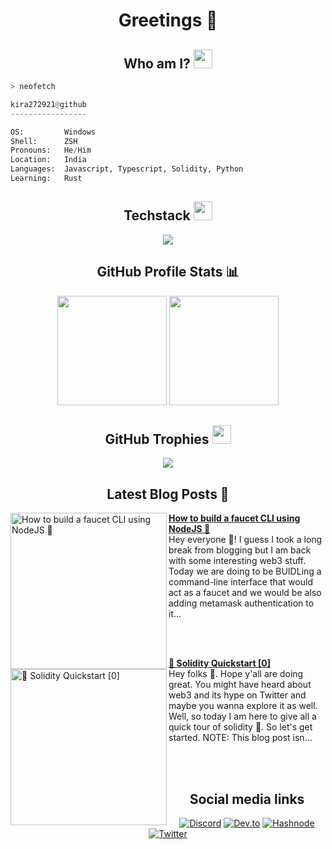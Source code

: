 <h1 align="center"> Greetings 👋</h1>

<h2 align="center"> Who am I? <img src="https://cdn.discordapp.com/emojis/886788754403119114.png?size=100" width="30px"></h2>

```bash
> neofetch
```

```python
kira272921@github
-----------------

OS:         Windows
Shell:      ZSH
Pronouns:   He/Him
Location:   India
Languages:  Javascript, Typescript, Solidity, Python
Learning:   Rust
```

<div align="center">
    <h2>Techstack <img src="https://cdn.discordapp.com/emojis/886120813969956875.png?size=100" width="30px"></h2>
    <img src="https://skillicons.dev/icons?i=html,css,js,ts,py,tailwind,react,nextjs,svelte,nodejs,mongodb,firebase,solidity">
</div>

<div align="center">
    <h2>GitHub Profile Stats 📊</h2>
    <img src="https://github-readme-stats.vercel.app/api?username=Kira272921&show_icons=true&title_color=fff&icon_color=79ff97&text_color=9f9f9f&bg_color=151515&count_private=true&hide_border=true" height="175px">
    <img src="https://github-readme-streak-stats.herokuapp.com/?user=Kira272921&show_icons=true&hide_border=true&theme=dark" height="175px">
    <h2>GitHub Trophies <img src="https://cdn.discordapp.com/emojis/866705355684577290.png?v=1" width="30px"></h2>
    <img src="https://github-profile-trophy.vercel.app/?username=Kira272921&theme=onedark&no-frame=true&no-bg=true&theme=discord">
</div>

<h2 align="center">Latest Blog Posts 📰</h2>

<!-- HASHNODE_BLOG:START -->
<p align="left">
<a href="https://kirablog.hashnode.dev//how-to-build-a-faucet-cli-using-nodejs" title="How to build a faucet CLI using NodeJS 🚀"><img src="https://cdn.hashnode.com/res/hashnode/image/upload/v1650688332221/7w6avoaWb.png" alt="How to build a faucet CLI using NodeJS 🚀" width="250px" align="left" /></a>
<a href="https://kirablog.hashnode.dev//how-to-build-a-faucet-cli-using-nodejs" title="How to build a faucet CLI using NodeJS 🚀"><strong>How to build a faucet CLI using NodeJS 🚀</strong></a>
<br/> Hey everyone 👋! I guess I took a long break from blogging but I am back with some interesting web3 stuff. Today we are doing to be BUIDLing a command-line interface that would act as a faucet and we would be also adding metamask authentication to it... </p> <br/> <br/>
<p align="left">
<a href="https://kirablog.hashnode.dev//solidity-quickstart-0" title="🚀 Solidity Quickstart [0]"><img src="https://cdn.hashnode.com/res/hashnode/image/upload/v1645604581420/hi0ZwGqSU.png" alt="🚀 Solidity Quickstart [0]" width="250px" align="left" /></a>
<a href="https://kirablog.hashnode.dev//solidity-quickstart-0" title="🚀 Solidity Quickstart [0]"><strong>🚀 Solidity Quickstart [0]</strong></a>
<br/> Hey folks 👀. Hope y'all are doing great. You might have heard about web3 and its hype on Twitter and maybe you wanna explore it as well. Well, so today I am here to give all a quick tour of solidity 🚀. So let's get started.
NOTE: This blog post isn... </p> <br/> <br/>
<!-- HASHNODE_BLOG:END -->

<div align=center>
<h2>Social media links</h2>
  
[![Discord](https://img.shields.io/badge/-DISCORD-informational?style=for-the-badge&logo=discord&logoColor=23272a&color=7289da)](https://discord.gg/4EDmwmzXzN)
[![Dev.to](https://img.shields.io/badge/dev.to-0A0A0A?style=for-the-badge&logo=dev.to&logoColor=white)](https://dev.to/kira272921)
[![Hashnode](https://img.shields.io/badge/Hashnode-2962FF?style=for-the-badge&logo=hashnode&logoColor=white)](https://kirablog.hashnode.dev/)
[![Twitter](https://img.shields.io/badge/Twitter-%231DA1F2.svg?style=for-the-badge&logo=Twitter&logoColor=white)](https://twitter.com/Kira_272921)
</div>
